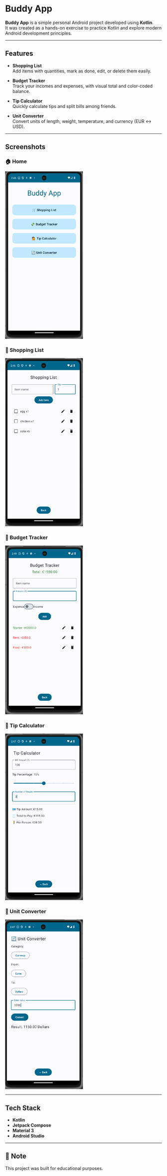 # Buddy App

**Buddy App** is a simple personal Android project developed using **Kotlin**.  
It was created as a hands-on exercise to practice Kotlin and explore modern Android development principles.

---

##  Features

- **Shopping List**  
  Add items with quantities, mark as done, edit, or delete them easily.

- **Budget Tracker**  
  Track your incomes and expenses, with visual total and color-coded balance.

- **Tip Calculator**  
  Quickly calculate tips and split bills among friends.

- **Unit Converter**  
  Convert units of length, weight, temperature, and currency (EUR ↔ USD).

---

##  Screenshots

### 🏠 Home
<img src="app/src/main/java/com/example/buddyapp/screenshots/Homescreen.png" width="250"/>

### 🛒 Shopping List
<img src="app/src/main/java/com/example/buddyapp/screenshots/ShoppingList.png" width="250"/>

### 💸 Budget Tracker
<img src="app/src/main/java/com/example/buddyapp/screenshots/BudgetTracker.png" width="250"/>

### 🧮 Tip Calculator
<img src="app/src/main/java/com/example/buddyapp/screenshots/TipCalculator.png" width="250"/>

### 🔄 Unit Converter
<img src="app/src/main/java/com/example/buddyapp/screenshots/UnitConverter.png" width="250"/>

---

##  Tech Stack

- **Kotlin**
- **Jetpack Compose** 
- **Material 3**
- **Android Studio**

---

## 🚧 Note
This project was built for educational purposes.  
